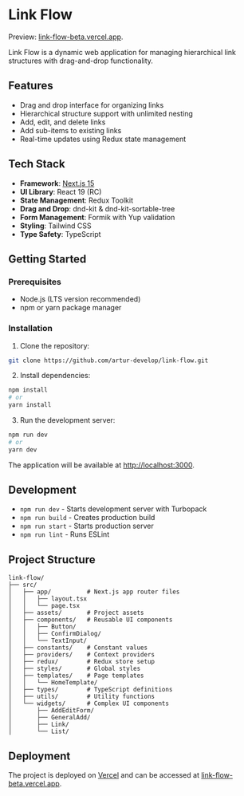 # Link Flow

Preview: [link-flow-beta.vercel.app](https://link-flow-beta.vercel.app/).

Link Flow is a dynamic web application for managing hierarchical link structures with drag-and-drop functionality. 

## Features

- Drag and drop interface for organizing links
- Hierarchical structure support with unlimited nesting
- Add, edit, and delete links
- Add sub-items to existing links
- Real-time updates using Redux state management

## Tech Stack

- **Framework**: [Next.js 15](https://nextjs.org/)
- **UI Library**: React 19 (RC)
- **State Management**: Redux Toolkit
- **Drag and Drop**: dnd-kit & dnd-kit-sortable-tree
- **Form Management**: Formik with Yup validation
- **Styling**: Tailwind CSS
- **Type Safety**: TypeScript

## Getting Started

### Prerequisites

- Node.js (LTS version recommended)
- npm or yarn package manager

### Installation

1. Clone the repository:

```bash
git clone https://github.com/artur-develop/link-flow.git
```

2. Install dependencies:

```bash
npm install
# or
yarn install
```

3. Run the development server:

```bash
npm run dev
# or
yarn dev
```

The application will be available at [http://localhost:3000](http://localhost:3000).

## Development

- `npm run dev` - Starts development server with Turbopack
- `npm run build` - Creates production build
- `npm run start` - Starts production server
- `npm run lint` - Runs ESLint

## Project Structure

```
link-flow/        
├── src/
│   ├── app/          # Next.js app router files
│   │   ├── layout.tsx
│   │   └── page.tsx
│   ├── assets/       # Project assets
│   ├── components/   # Reusable UI components
│   │   ├── Button/
│   │   ├── ConfirmDialog/
│   │   └── TextInput/
│   ├── constants/    # Constant values
│   ├── providers/    # Context providers
│   ├── redux/        # Redux store setup
│   ├── styles/       # Global styles
│   ├── templates/    # Page templates
│   │   └── HomeTemplate/
│   ├── types/        # TypeScript definitions
│   ├── utils/        # Utility functions
│   └── widgets/      # Complex UI components
│       ├── AddEditForm/
│       ├── GeneralAdd/
│       ├── Link/
│       └── List/
```

## Deployment

The project is deployed on [Vercel](https://vercel.com) and can be accessed at [link-flow-beta.vercel.app](https://link-flow-beta.vercel.app/).
